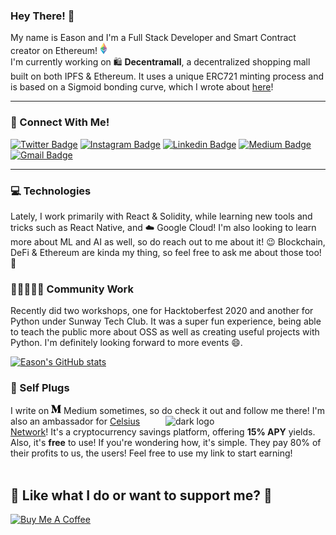### Hey There! 👋

My name is Eason and I'm a Full Stack Developer and Smart Contract creator on Ethereum! [![Ethereum](https://raw.githubusercontent.com/easonchai/easonchai/main/src/ethereum.png)](https://ethereum.org/en/) <br />
I'm currently working on 🛍️ **Decentramall**, a decentralized shopping mall built on both IPFS & Ethereum. It uses a unique ERC721 minting process and is based on a Sigmoid bonding curve, which I wrote about [here](https://medium.com/@easonchaijw/an-actual-sigmoid-function-in-solidity-6b78d002d8be)!

<hr />

### 📱 Connect With Me!
[![Twitter Badge](https://img.shields.io/badge/-@easonchaiii-1ca0f1?style=flat-square&labelColor=1ca0f1&logo=twitter&logoColor=white&link=https://twitter.com/easonchaiii)](https://twitter.com/easonchaiii) [![Instagram Badge](https://img.shields.io/badge/-@eason_chai-4D58CE?style=flat-square&labelColor=4D58CE&logo=instagram&logoColor=white&link=https://instagram.com/eason_chai)](https://www.instagram.com/eason_chai/) [![Linkedin Badge](https://img.shields.io/badge/-easonchai-blue?style=flat-square&logo=Linkedin&logoColor=white&link=https://www.linkedin.com/in/easonchai/)](https://www.linkedin.com/in/easonchai/) [![Medium Badge](https://img.shields.io/badge/-@easonchaijw-03a57a?style=flat-square&labelColor=000000&logo=Medium&link=https://medium.com/@easonchaijw)](https://medium.com/@easonchaijw)
[![Gmail Badge](https://img.shields.io/badge/-echai2905@gmail.com-c14438?style=flat-square&logo=Gmail&logoColor=white&link=mailto:echai2905@gmail.com)](mailto:echai2905@gmail.com)

---

### 💻 Technologies
Lately, I work primarily with React & Solidity, while learning new tools and tricks such as React Native, and ☁️ Google Cloud! I'm also looking to learn more about ML and AI as well, so do reach out to me about it! 😉 Blockchain, DeFi & Ethereum are kinda my thing, so feel free to ask me about those too! 💬

### 🧑🏿‍🤝‍🧑🏽 Community Work
Recently did two workshops, one for Hacktoberfest 2020 and another for Python under Sunway Tech Club. It was a super fun experience, being able to teach the public more about OSS as well as creating useful projects with Python. I'm definitely looking forward to more events 😄. 

[![Eason's GitHub stats](https://github-readme-stats.vercel.app/api?username=easonchai&count_private=true)](https://github.com/anuraghazra/github-readme-stats)

### 🤭 Self Plugs
I write on [![Medium](https://raw.githubusercontent.com/easonchai/easonchai/main/src/medium.png)](https://medium.com/@easonchaijw) Medium sometimes, so do check it out and follow me there! 
<a id="orange_code" href="https://celsius.onelink.me/Ru6b?pid=affiliates&amp;af_channel=websitec&amp;af_web_dp=http%3A%2F%2Fcelsius.network%2Fget-app-test" target="_blank"><img alt="dark logo" align="right" src="https://23m75o3e07wtfdo7h17w4u61-wpengine.netdna-ssl.com/wp-content/themes/celsius-theme/images/buttons/orange.svg" width="256px" height="auto"></a>
I'm also an ambassador for [Celsius Network](https://celsius.network/)! It's a cryptocurrency savings platform, offering **15% APY** yields. Also, it's **free** to use! If you're wondering how, it's simple. They pay 80% of their profits to us, the users! Feel free to use my link to start earning! <br /><br />

<div display="flex">
  <h2>🎉 Like what I do or want to support me? 🎉</h2>
  <a href="https://www.buymeacoffee.com/easonchai" target="_blank"><img src="https://cdn.buymeacoffee.com/buttons/v2/default-red.png" alt="Buy Me A Coffee" height="45px" width="162px" ></a>
</div>

